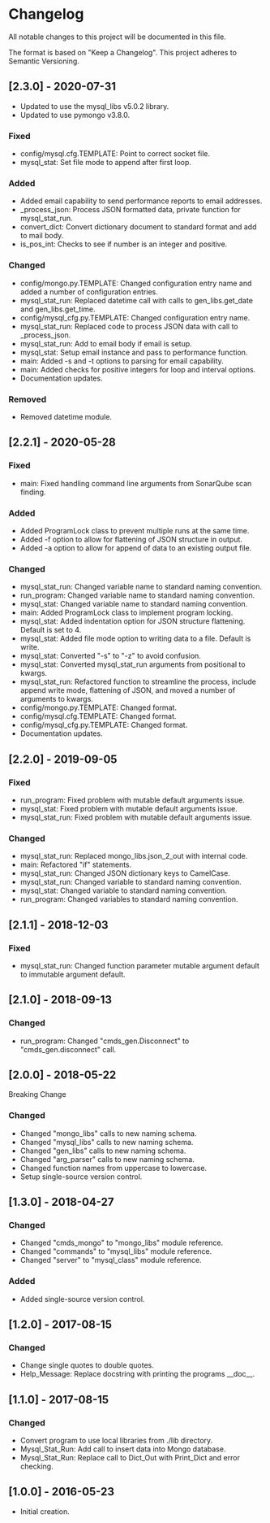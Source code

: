 # Changelog
All notable changes to this project will be documented in this file.

The format is based on "Keep a Changelog".  This project adheres to Semantic Versioning.


## [2.3.0] - 2020-07-31
- Updated to use the mysql_libs v5.0.2 library.
- Updated to use pymongo v3.8.0.

### Fixed
- config/mysql.cfg.TEMPLATE:  Point to correct socket file.
- mysql_stat:  Set file mode to append after first loop.

### Added
- Added email capability to send performance reports to email addresses.
- \_process_json:  Process JSON formatted data, private function for mysql_stat_run.
- convert_dict:  Convert dictionary document to standard format and add to mail body.
- is_pos_int:  Checks to see if number is an integer and positive.

### Changed
- config/mongo.py.TEMPLATE:  Changed configuration entry name and added a number of configuration entries.
- mysql_stat_run:  Replaced datetime call with calls to gen_libs.get_date and gen_libs.get_time.
- config/mysql_cfg.py.TEMPLATE:  Changed configuration entry name.
- mysql_stat_run:  Replaced code to process JSON data with call to \_process_json.
- mysql_stat_run:  Add to email body if email is setup.
- mysql_stat:  Setup email instance and pass to performance function.
- main:  Added -s and -t options to parsing for email capability.
- main:  Added checks for positive integers for loop and interval options.
- Documentation updates.

### Removed
- Removed datetime module.


## [2.2.1] - 2020-05-28
### Fixed
- main: Fixed handling command line arguments from SonarQube scan finding.

### Added
- Added ProgramLock class to prevent multiple runs at the same time.
- Added -f option to allow for flattening of JSON structure in output.
- Added -a option to allow for append of data to an existing output file.

### Changed
- mysql_stat_run:  Changed variable name to standard naming convention.
- run_program:  Changed variable name to standard naming convention.
- mysql_stat:  Changed variable name to standard naming convention.
- main:  Added ProgramLock class to implement program locking.
- mysql_stat:  Added indentation option for JSON structure flattening.  Default is set to 4.
- mysql_stat:  Added file mode option to writing data to a file.  Default is write.
- mysql_stat:  Converted "-s" to "-z" to avoid confusion.
- mysql_stat:  Converted mysql_stat_run arguments from positional to kwargs.
- mysql_stat_run:  Refactored function to streamline the process, include append write mode, flattening of JSON, and moved a number of arguments to kwargs.
- config/mongo.py.TEMPLATE:  Changed format.
- config/mysql.cfg.TEMPLATE:  Changed format.
- config/mysql_cfg.py.TEMPLATE:  Changed format.
- Documentation updates.


## [2.2.0] - 2019-09-05
### Fixed
- run_program:  Fixed problem with mutable default arguments issue.
- mysql_stat:  Fixed problem with mutable default arguments issue.
- mysql_stat_run:  Fixed problem with mutable default arguments issue.

### Changed
- mysql_stat_run: Replaced mongo_libs.json_2_out with internal code.
- main:  Refactored "if" statements.
- mysql_stat_run:  Changed JSON dictionary keys to CamelCase.
- mysql_stat_run:  Changed variable to standard naming convention.
- mysql_stat:  Changed variable to standard naming convention.
- run_program:  Changed variables to standard naming convention.


## [2.1.1] - 2018-12-03
### Fixed
- mysql_stat_run:  Changed function parameter mutable argument default to immutable argument default.


## [2.1.0] - 2018-09-13
### Changed
- run_program:  Changed "cmds_gen.Disconnect" to "cmds_gen.disconnect" call.


## [2.0.0] - 2018-05-22
Breaking Change

### Changed
- Changed "mongo_libs" calls to new naming schema.
- Changed "mysql_libs" calls to new naming schema.
- Changed "gen_libs" calls to new naming schema.
- Changed "arg_parser" calls to new naming schema.
- Changed function names from uppercase to lowercase.
- Setup single-source version control.


## [1.3.0] - 2018-04-27
### Changed
- Changed "cmds_mongo" to "mongo_libs" module reference.
- Changed "commands" to "mysql_libs" module reference.
- Changed "server" to "mysql_class" module reference.

### Added
- Added single-source version control.


## [1.2.0] - 2017-08-15
### Changed
- Change single quotes to double quotes.
- Help_Message:  Replace docstring with printing the programs \_\_doc\_\_.


## [1.1.0] - 2017-08-15
### Changed
- Convert program to use local libraries from ./lib directory.
- Mysql_Stat_Run:  Add call to insert data into Mongo database.
- Mysql_Stat_Run:  Replace call to Dict_Out with Print_Dict and error checking.


## [1.0.0] - 2016-05-23
- Initial creation.

